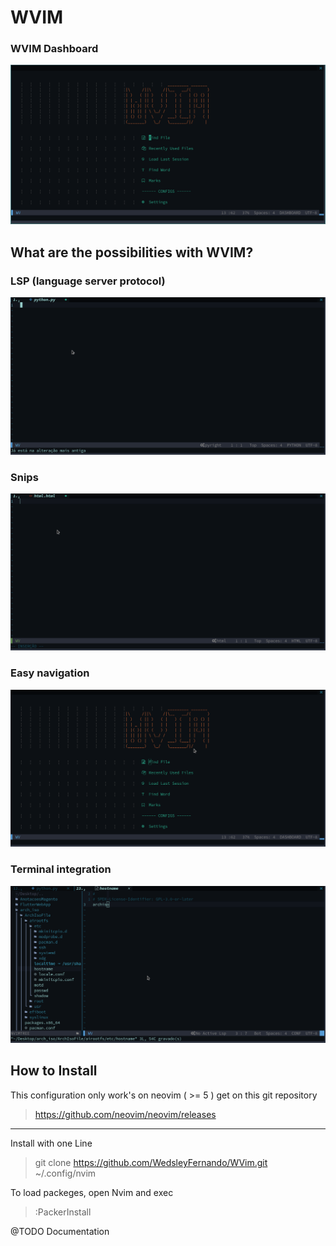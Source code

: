 # WVIM 
### WVIM Dashboard 
![dashboard](https://github.com/WedsleyFernando/WVim/blob/master/images/dashboard.png?raw=true)

## What are the possibilities with WVIM?

### LSP (language server protocol)
![python-auto-import](https://github.com/WedsleyFernando/WVim/blob/master/images/python-auto-import.gif?raw=true)

### Snips
![gif-snip-html5](https://github.com/WedsleyFernando/WVim/blob/master/images/gif-snip-html5.gif?raw=true)

### Easy navigation
![easy-navigation](https://github.com/WedsleyFernando/WVim/blob/master/images/easy-navigation.gif?raw=true)

### Terminal integration
![terminal-integration](https://github.com/WedsleyFernando/WVim/blob/master/images/integration-with-terminal.gif?raw=true)

## How to Install
This configuration only work's on neovim ( >= 5 ) get on this git repository 
> https://github.com/neovim/neovim/releases

---
Install with one Line
> git clone https://github.com/WedsleyFernando/WVim.git ~/.config/nvim

To load packeges, open Nvim and exec 
> :PackerInstall

@TODO Documentation
